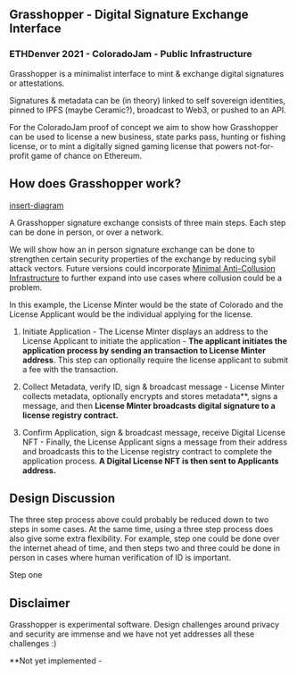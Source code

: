 ## Grasshopper - Digital Signature Exchange Interface 
### ETHDenver 2021  - ColoradoJam - Public Infrastructure 
Grasshopper is a minimalist interface to mint & exchange digital signatures or attestations.  

Signatures & metadata can be (in theory) linked to self sovereign identities, pinned to IPFS (maybe Ceramic?), broadcast to Web3, or pushed to an API. 

For the ColoradoJam proof of concept we aim to show how Grasshopper can be used to license a new business, state parks pass, hunting or fishing license, or to mint a digitally signed gaming license that powers not-for-profit game of chance on Ethereum.  
 
## How does Grasshopper work? 
[insert-diagram](diagram-here)

A Grasshopper signature exchange consists of three main steps. Each step can be done in person, or over a network. 

We will show how an in person signature exchange can be done to strengthen certain security properties of the exchange by reducing sybil attack vectors. Future versions could incorporate [Minimal Anti-Collusion Infrastructure](https://github.com/appliedzkp/maci) to further expand into use cases where collusion could be a problem.   

In this example, the License Minter would be the state of Colorado and the License Applicant would be the individual applying for the license.  

1) Initiate Application - The License Minter displays an address to the License Applicant to initiate the application - **The applicant initiates the application process by sending an transaction to License Minter address**. This step can optionally require the license applicant to submit a fee with the transaction. 

2) Collect Metadata, verify ID, sign & broadcast message - License Minter collects metadata, optionally encrypts and stores metadata**, signs a message, and then **License Minter broadcasts digital signature to a license registry contract.**

3) Confirm Application, sign & broadcast message, receive Digital License NFT - Finally, the License Applicant signs a message from their address and broadcasts this to the License registry contract to complete the application process. **A Digital License NFT is then sent to Applicants address.** 

## Design Discussion 
The three step process above could probably be reduced down to two steps in some cases. At the same time, using a three step process does also give some extra flexibility. For example, step one could be done over the internet ahead of time, and then steps two and three could be done in person in cases where human verification of ID is important. 

Step one 

## Disclaimer
Grasshopper is experimental software. Design challenges around privacy and security are immense and we have not yet addresses all these challenges :) 

**Not yet implemented - 

